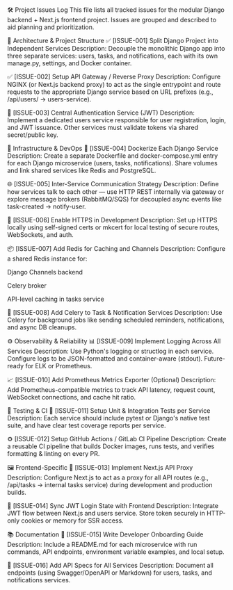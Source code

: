 🛠️ Project Issues Log
This file lists all tracked issues for the modular Django backend + Next.js frontend project. Issues are grouped and described to aid planning and prioritization.

🧱 Architecture & Project Structure
✅ [ISSUE-001] Split Django Project into Independent Services
Description:
Decouple the monolithic Django app into three separate services: users, tasks, and notifications, each with its own manage.py, settings, and Docker container.

✅ [ISSUE-002] Setup API Gateway / Reverse Proxy
Description:
Configure NGINX (or Next.js backend proxy) to act as the single entrypoint and route requests to the appropriate Django service based on URL prefixes (e.g., /api/users/ → users-service).

🔐 [ISSUE-003] Central Authentication Service (JWT)
Description:
Implement a dedicated users service responsible for user registration, login, and JWT issuance. Other services must validate tokens via shared secret/public key.

🧰 Infrastructure & DevOps
🐳 [ISSUE-004] Dockerize Each Django Service
Description:
Create a separate Dockerfile and docker-compose.yml entry for each Django microservice (users, tasks, notifications). Share volumes and link shared services like Redis and PostgreSQL.

🌐 [ISSUE-005] Inter-Service Communication Strategy
Description:
Define how services talk to each other — use HTTP REST internally via gateway or explore message brokers (RabbitMQ/SQS) for decoupled async events like task-created → notify-user.

🔐 [ISSUE-006] Enable HTTPS in Development
Description:
Set up HTTPS locally using self-signed certs or mkcert for local testing of secure routes, WebSockets, and auth.

📦 [ISSUE-007] Add Redis for Caching and Channels
Description:
Configure a shared Redis instance for:

Django Channels backend

Celery broker

API-level caching in tasks service

🔁 [ISSUE-008] Add Celery to Task & Notification Services
Description:
Use Celery for background jobs like sending scheduled reminders, notifications, and async DB cleanups.

⚙️ Observability & Reliability
📊 [ISSUE-009] Implement Logging Across All Services
Description:
Use Python's logging or structlog in each service. Configure logs to be JSON-formatted and container-aware (stdout). Future-ready for ELK or Prometheus.

📈 [ISSUE-010] Add Prometheus Metrics Exporter (Optional)
Description:
Add Prometheus-compatible metrics to track API latency, request count, WebSocket connections, and cache hit ratio.

🧪 Testing & CI
🔄 [ISSUE-011] Setup Unit & Integration Tests per Service
Description:
Each service should include pytest or Django's native test suite, and have clear test coverage reports per service.

⚙️ [ISSUE-012] Setup GitHub Actions / GitLab CI Pipeline
Description:
Create a reusable CI pipeline that builds Docker images, runs tests, and verifies formatting & linting on every PR.

🖼️ Frontend-Specific
🧩 [ISSUE-013] Implement Next.js API Proxy
Description:
Configure Next.js to act as a proxy for all API routes (e.g., /api/tasks → internal tasks service) during development and production builds.

🔐 [ISSUE-014] Sync JWT Login State with Frontend
Description:
Integrate JWT flow between Next.js and users service. Store token securely in HTTP-only cookies or memory for SSR access.

📚 Documentation
📝 [ISSUE-015] Write Developer Onboarding Guide
Description:
Include a README.md for each microservice with run commands, API endpoints, environment variable examples, and local setup.

🧾 [ISSUE-016] Add API Specs for All Services
Description:
Document all endpoints (using Swagger/OpenAPI or Markdown) for users, tasks, and notifications services.
